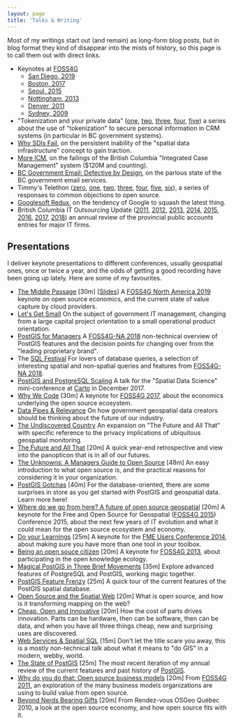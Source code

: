 ```yaml
---
layout: page
title: 'Talks & Writing'
---
```


Most of my writings start out (and remain) as long-form blog posts, but in blog format they kind of disappear into the mists of history, so this page is to call them out with direct links.

* Keynotes at [FOSS4G](https://foss4g.org)
  * [San Diego, 2019](/2019/05/foss4g-keynote-2019.html)
  * [Boston, 2017](/2017/08/foss4g-keynote.html)
  * [Seoul, 2015](/2015/10/keynote-at-foss4g-2015.html)
  * [Nottingham, 2013](/2013/10/being-open-source-citizen.html)
  * [Denver, 2011](/2011/09/foss4g-2011-keynote.html)
  * [Sydney, 2009](/2009/10/foss4g-2009-keynote.html)
* "Tokenization and your private data"   ([one](/2014/06/tokenization-and-your-private-data-1.html), [two](/2014/07/tokenization-and-your-private-data-2.html), [three](/2014/07/tokenization-and-your-private-data-3.html), [four](/2014/07/tokenization-and-your-private-data-4.html),  [five](/2014/07/tokenization-and-your-private-data-5.html)) a series about the use of "tokenization" to secure personal information in CRM systems (in particular in BC government systems).
* [Why SDIs Fail](/2006/09/why-sdis-fail.html), on the persistent inability of the "spatial data infrastructure" concept to gain traction.
* [More ICM](/2012/06/more-icm.html), on the failings of the British Columbia "Integrated Case Management" system ($120M and counting).
* [BC Government Email: Defective by Design](/2013/08/bc-government-email-defective-by-design.html), on the parlous state of the BC government email services.
* Timmy's Telethon 
     ([zero](/2008/02/timmys-telethon-0.html), 
      [one](/2008/02/timmys-telethon-1.html), 
      [two](/2008/02/timmys-telethon-2.html), 
      [three](/2008/02/timmys-telethon-3.html), 
      [four](/2008/02/timmys-telethon-4.html), 
      [five](/2008/02/timmys-telethon-5.html), 
      [six](/2008/02/timmys-telethon-6.html)), a series of responses to common objections to open source.
* [Googlesoft Redux](/2009/02/googlesoft-redux.html), on the tendency of Google to squash the latest thing.
* British Columbia IT Outsourcing Update 
    ([2011](/2011/06/outsourcing-in-bc.html), 
     [2012](/2012/07/bc-it-outsourcing-update.html), 
     [2013](/2013/07/bc-it-outsourcing-201213.html),
     [2014](/2014/07/bc-it-outsourcing-201314.html),
     [2015](/2015/07/bc-it-outsourcing-201415.html),
     [2016](/2016/08/bc-it-outsourcing-201516.html),
     [2017](/2017/09/bc-it-outsourcing-201617.html),
     [2018](/2018/08/bc-it-outsourcing-201718.html))
     an annual review of the provincial public accounts entries for major IT firms.
 

## Presentations

I deliver keynote presentations to different conferences, usually geospatial ones, once or twice a year, and the odds of getting a good recording have been going up lately. Here are some of my favourites.

* [The Middle Passage](https://www.youtube.com/watch?v=NQ5_NnrBHjo) [30m] [[Slides](https://docs.google.com/presentation/d/1-PAgIk9--nedCdfMGEwhcnqxqy1fGYUXwWhxzMfqJZg/edit)] A [FOSS4G North America 2019](http://2019.foss4g-na.org) keynote on open source economics, and the current state of value capture by cloud providers.
* [Let's Get Small](https://docs.google.com/presentation/d/1qKE9Bq_4nj7S6Ts25B9A9cgoA7a8O1behJF_oUVQrDI/edit) On the subject of government IT management, changing from a large capital project orientation to a small operational product orientation.
* [PostGIS for Managers](http://s3.cleverelephant.ca/2018-postgis-for-managers.pdf) A [FOSS4G-NA 2018](https://2018.foss4g-na.org/) non-technical overview of PostGIS features and the decision points for changing over from the "leading proprietary brand".
* The [SQL Festival](https://docs.google.com/presentation/d/14lf1TsVO4Wq7ykgHjIiXYksvzWBW5XvuxJh2CrtraHc/edit?usp=sharing) For lovers of database queries, a selection of interesting spatial and non-spatial queries and features from [FOSS4G-NA 2018](https://2018.foss4g-na.org/).
* [PostGIS and PostgreSQL Scaling](/2017/12/postgis-scaling.html) A talk for the "Spatial Data Science" mini-conference at [Carto](https://carto.com) in December 2017.
* [Why We Code](/2017/08/foss4g-keynote.html) [30m] A keynote for [FOSS4G 2017](http://2017.foss4g.org), about the economics underlying the open source ecosystem.
* [Data Pipes & Relevance](http://s3.cleverelephant.ca/2015-ccog.pdf) On how government geospatial data creators should be thinking about the future of our industry.
* [The Undiscovered Country](/2016/10/geomatique-quebec.html) An expansion on "The Future and All That" with specific reference to the privacy implications of ubiquitous geospatial monitoring.
* [The Future and All That](https://vimeo.com/149429837) [20m] A quick year-end retrospective and view into the panopticon that is in all of our futures.
* [The Unknowns: A Managers Guide to Open Source](https://www.youtube.com/watch?v=jUgiG6eaYtI) [48m] An easy introduction to what open source is, and the practical reasons for considering it in your organization.
* [PostGIS Gotchas](https://www.youtube.com/watch?v=GSuZP89UdGs) [40m] For the database-oriented, there are some surprises in store as you get started with PostGIS and geospatial data. Learn more here!
* [Where do we go from here? A future of open source geospatial](https://vimeo.com/142334723) [20m] A keynote for the Free and Open Source for Geospatial ([FOSS4G 2015](http://2015.foss4g.org)) Conference 2015, about the next few years of IT evolution and what it could mean for the open source ecosystem and economy.
* [Do your Learnings](https://www.youtube.com/watch?v=9cSqKpfu4D4&index=49&list=PLFxZDg3GNCgv_GWHdM2IETx9arLL2wEXK) [25m] A keynote for the [FME Users Conference 2014](http://www.safe.com/fmeuc-2014/), about making sure you have more than one tool in your toolbox.
* [Being an open souce citizen](http://vimeo.com/76365035) [20m] A keynote for [FOSS4G 2013](http://2013.foss4g.org), about participating in the open knowledge ecology.
* [Magical PostGIS in Three Brief Movements](https://www.youtube.com/watch?v=Y0SBkjcyXOc) [35m] Explore advanced features of PostgreSQL and PostGIS, working magic together.
* [PostGIS Feature Frenzy](http://vimeo.com/90722286) [25m] A quick tour of the current features of the PostGIS spatial database.
* [Open Source and the Spatial Web](http://vimeo.com/92522557) [20m] What is open source, and how is it transforming mapping on the web?
* [Cheap, Open and Innovative](http://s3.cleverelephant.ca/2014_nab_govmil.mp4) [20m] How the cost of parts drives innovation. Parts can be hardware, then can be software, then can be data, and when you have all three things cheap, new and surprising uses are discovered.
* [Web Services &amp; Spatial SQL](https://www.youtube.com/watch?v=PwVRi37qXn8) [15m] Don't let the title scare you away, this is a mostly non-technical talk about what it means to "do GIS" in a modern, webby, world.
* [The State of PostGIS](https://www.youtube.com/watch?v=TbE3LJIU2aM) [25m] The most recent iteration of my annual review of the current features and past history of [PostGIS](http://postgis.net).
* [Why do you do that: Open source business models](http://vimeo.com/29401659) [20m] From [FOSS4G 2011](http://2011.foss4g.org), an exploration of the many business models organizations are using to build value from open source.
* [Beyond Nerds Bearing Gifts](https://www.youtube.com/watch?v=9I8plc3D4Xw) [20m] From Rendez-vous OSGeo Qu&eacute;bec 2010, a look at the open source economy, and how open source fits with it.


